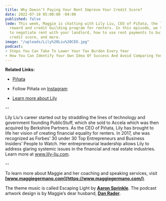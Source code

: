 ```yaml
---
title: Why Doesn’t Paying Your Rent Improve Your Credit Score?
date: 2022-07-18 05:00:00 -04:00
published: false
lede: This week, Maggie is chatting with Lily Liu, CEO of Piñata, the largest rental
  reward and credit building program for renters. In this episode, we talk about how
  to negotiate rent with your landlord, how to use rent payments to build up your
  credit score, and more.
image: "/uploads/Lily%20Liu%20CEO.jpg"
podcast:
- Steps You Can Take To Lower Your Tax Burden Every Year
- How You Can Identify Your Own Idea Of Success And Avoid Comparing Yourself To Others
---
```


**Related Links:**

* [Piñata](https://www.pinata.ai/)

* Follow Piñata on [Instagram](https://www.instagram.com/pinata.ai/)

* [Learn more about Lily](https://www.lily-liu.com/)

--

Lily Liu's career started out by straddling the lines of technology and government founding PublicStuff, which she sold to Accela which was then acquired by Berkshire Partners. As the CEO of Piñata, Lily has brought to life her vision of creating financial equality for renters. In 2017, she was recognized as Forbes’ 30 under 30 Top Entrepreneurs and Business Insiders’ People to Watch. Her entrepreneurial leadership allows Lily to address glaring systemic issues in the financial and real estate industries. Learn more at www.lily-liu.com.

--

To learn more about Maggie and her coaching and speaking services, visit **[www.maggiegermano.com](https://www.maggiegermano.com/)**.

The theme music is called Escaping Light by **[Aaron Sprinkle](http://aaronsprinklemusic.com/)**. The podcast artwork design is by Maggie’s dear husband, **[Dan Rader](https://danrdesign.com/)**.